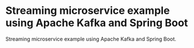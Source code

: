 # Streaming microservice example using Apache Kafka and Spring Boot
Streaming microservice example using Apache Kafka and Spring Boot.
